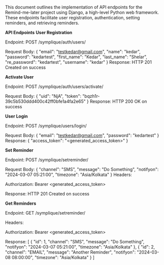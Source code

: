 This document outlines the implementation of API endpoints for the Remind-me-later project using Django, a high-level Python web framework. These endpoints facilitate user registration, authentication, setting reminders, and retrieving reminders.

**API Endpoints**
**User Registration**

Endpoint: POST /symplique/auth/users/

Request Body:
{
    "email": "testkedar@gmail.com",
    "name": "kedar",
    "password": "kedartest",
    "first_name": "Kedar",
    "last_name": "Shelar",
    "re_password": "kedartest",
    "username": "kedar"
}
Response: HTTP 201 Created on success

**Activate User**

Endpoint: POST /symplique/auth/users/activate/

Request Body:
{
    "uid": "NjA",
    "token": "bqzh1r-39c5b530ddd400c42ff0bfe1a4fa2e65"
}
Response: HTTP 200 OK on success

**User Login**

Endpoint: POST /symplique/users/login/

Request Body:
{
    "email": "testkedar@gmail.com",
    "password": "kedartest"
}
Response:
{
    "access_token": "<generated_access_token>"
}

**Set Reminder**

Endpoint: POST /symplique/setreminder/

Request Body:
{
    "channel": "SMS",
    "message": "Do Something",
    "notifyon": "2024-03-07 05:21:00",
    "timezone": "Asia/Kolkata"
}
Headers:

Authorization: Bearer <generated_access_token>

Response: HTTP 201 Created on success

**Get Reminders**

Endpoint: GET /symplique/setreminder/

Headers:

Authorization: Bearer <generated_access_token>

Response:
[
    {
        "id": 1,
        "channel": "SMS",
        "message": "Do Something",
        "notifyon": "2024-03-07 05:21:00",
        "timezone": "Asia/Kolkata"
    },
    {
        "id": 2,
        "channel": "EMAIL",
        "message": "Another Reminder",
        "notifyon": "2024-03-08 08:00:00",
        "timezone": "Asia/Kolkata"
    }
]
